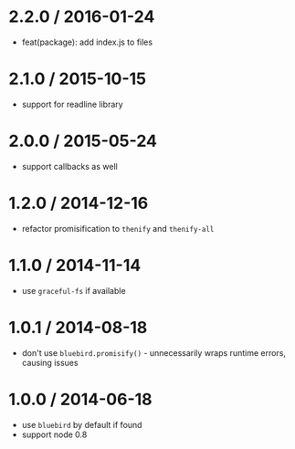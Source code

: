 
2.2.0 / 2016-01-24
==================

  * feat(package): add index.js to files

2.1.0 / 2015-10-15
==================

 * support for readline library

2.0.0 / 2015-05-24
==================

 * support callbacks as well

1.2.0 / 2014-12-16
==================

 * refactor promisification to `thenify` and `thenify-all`

1.1.0 / 2014-11-14
==================

 * use `graceful-fs` if available

1.0.1 / 2014-08-18
==================

 * don't use `bluebird.promisify()` - unnecessarily wraps runtime errors, causing issues

1.0.0 / 2014-06-18
==================

 * use `bluebird` by default if found
 * support node 0.8
